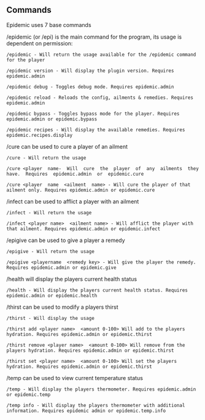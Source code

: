 
## Commands

  

Epidemic uses 7 base commands

  

/epidemic (or /epi) is the main command for the program, its usage is dependent on permission:

    /epidemic - Will return the usage available for the /epidemic command for the player
    
    /epidemic version - Will display the plugin version. Requires epidemic.admin
    
    /epidemic debug - Toggles debug mode. Requires epidemic.admin
    
    /epidemic reload - Reloads the config, ailments & remedies. Requires epidemic.admin
    
    /epidemic bypass - Toggles bypass mode for the player. Requires epidemic.admin or epidemic.bypass
    
    /epidemic recipes - Will display the available remedies. Requires epidemic.recipes.display

/cure can be used to cure a player of an ailment


    /cure - Will return the usage

    /cure <player  name-  Will  cure  the  player  of  any  ailments  they  have.  Requires  epidemic.admin  or  epidemic.cure
    
    /cure <player  name  <ailment  name> - Will cure the player of that ailment only. Requires epidemic.admin or epidemic.cure

 /infect can be used to afflict a player with an ailment

    /infect - Will return the usage
    
    /infect <player name>  <ailment name> - Will afflict the player with that ailment. Requires epidemic.admin or epidemic.infect

/epigive can be used to give a player a remedy

    /epigive - Will return the usage
    
    /epigive <playername  <remedy key> - Will give the player the remedy. Requires epidemic.admin or epidemic.give

/health will display the players current health status

    /health - Will display the players current health status. Requires epidemic.admin or epidemic.health

/thirst can be used to modify a players thirst

    /thirst - Will display the usage
    
    /thirst add <player name>  <amount 0-100> Will add to the players hydration. Requires epidemic.admin or epidemic.thirst
    
    /thirst remove <player name>  <amount 0-100> Will remove from the players hydration. Requires epidemic.admin or epidemic.thirst
    
    /thirst set <player name>  <amount 0-100> Will set the players hydration. Requires epidemic.admin or epidemic.thirst

  

/temp can be used to view current temperature status

    /temp - Will display the players thermometer. Requires epidemic.admin or epidemic.temp
    
    /temp info - Will display the players thermometer with additional information. Requires epidemic admin or epidemic.temp.info

